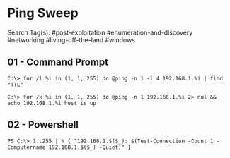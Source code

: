 # Ping Sweep

Search Tag(s): #post-exploitation #enumeration-and-discovery #networking #living-off-the-land #windows

## 01 - Command Prompt

```
C:\> for /l %i in (1, 1, 255) do @ping -n 1 -l 4 192.168.1.%i | find "TTL"

C:\> for /k %i in (1, 1, 255) do @ping -n 1 192.168.1.%i 2> nul && echo 192.168.1.%i host is up
```

## 02 - Powershell

```
PS C:\> 1..255 | % { "192.168.1.$($_): $(Test-Connection -Count 1 -Computername 192.168.1.$($_) -Quiet)" }
```